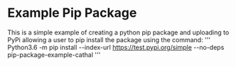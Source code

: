 # Example Pip Package
This is a simple example of creating a python pip package and uploading to PyPi allowing a user to pip install the package using the command:
'''
Python3.6 -m pip install --index-url https://test.pypi.org/simple --no-deps pip-package-example-cathal
'''
